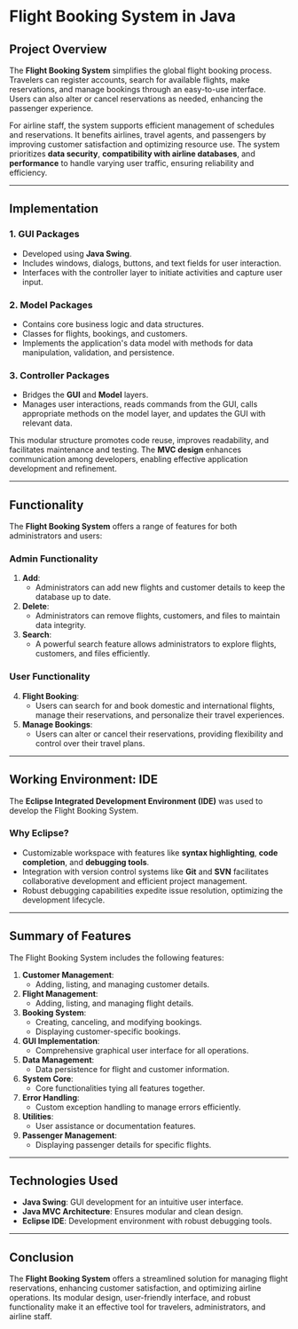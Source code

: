 # Flight Booking System in Java

## Project Overview
The **Flight Booking System** simplifies the global flight booking process. Travelers can register accounts, search for available flights, make reservations, and manage bookings through an easy-to-use interface. Users can also alter or cancel reservations as needed, enhancing the passenger experience.

For airline staff, the system supports efficient management of schedules and reservations. It benefits airlines, travel agents, and passengers by improving customer satisfaction and optimizing resource use. The system prioritizes **data security**, **compatibility with airline databases**, and **performance** to handle varying user traffic, ensuring reliability and efficiency.

---

## Implementation

### 1. GUI Packages
- Developed using **Java Swing**.
- Includes windows, dialogs, buttons, and text fields for user interaction.
- Interfaces with the controller layer to initiate activities and capture user input.

### 2. Model Packages
- Contains core business logic and data structures.
- Classes for flights, bookings, and customers.
- Implements the application's data model with methods for data manipulation, validation, and persistence.

### 3. Controller Packages
- Bridges the **GUI** and **Model** layers.
- Manages user interactions, reads commands from the GUI, calls appropriate methods on the model layer, and updates the GUI with relevant data.

This modular structure promotes code reuse, improves readability, and facilitates maintenance and testing. The **MVC design** enhances communication among developers, enabling effective application development and refinement.

---

## Functionality
The **Flight Booking System** offers a range of features for both administrators and users:

### Admin Functionality
1. **Add**:
   - Administrators can add new flights and customer details to keep the database up to date.
2. **Delete**:
   - Administrators can remove flights, customers, and files to maintain data integrity.
3. **Search**:
   - A powerful search feature allows administrators to explore flights, customers, and files efficiently.

### User Functionality
4. **Flight Booking**:
   - Users can search for and book domestic and international flights, manage their reservations, and personalize their travel experiences.
5. **Manage Bookings**:
   - Users can alter or cancel their reservations, providing flexibility and control over their travel plans.

---

## Working Environment: IDE
The **Eclipse Integrated Development Environment (IDE)** was used to develop the Flight Booking System. 

### Why Eclipse?
- Customizable workspace with features like **syntax highlighting**, **code completion**, and **debugging tools**.
- Integration with version control systems like **Git** and **SVN** facilitates collaborative development and efficient project management.
- Robust debugging capabilities expedite issue resolution, optimizing the development lifecycle.

---

## Summary of Features
The Flight Booking System includes the following features:

1. **Customer Management**:
   - Adding, listing, and managing customer details.
2. **Flight Management**:
   - Adding, listing, and managing flight details.
3. **Booking System**:
   - Creating, canceling, and modifying bookings.
   - Displaying customer-specific bookings.
4. **GUI Implementation**:
   - Comprehensive graphical user interface for all operations.
5. **Data Management**:
   - Data persistence for flight and customer information.
6. **System Core**:
   - Core functionalities tying all features together.
7. **Error Handling**:
   - Custom exception handling to manage errors efficiently.
8. **Utilities**:
   - User assistance or documentation features.
9. **Passenger Management**:
   - Displaying passenger details for specific flights.

---

## Technologies Used
- **Java Swing**: GUI development for an intuitive user interface.
- **Java MVC Architecture**: Ensures modular and clean design.
- **Eclipse IDE**: Development environment with robust debugging tools.

---

## Conclusion
The **Flight Booking System** offers a streamlined solution for managing flight reservations, enhancing customer satisfaction, and optimizing airline operations. Its modular design, user-friendly interface, and robust functionality make it an effective tool for travelers, administrators, and airline staff.

